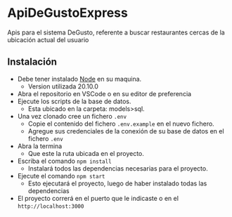 # ApiDeGustoExpress

Apis para el sistema DeGusto, referente a buscar restaurantes cercas de la ubicación actual del usuario

## Instalación

- Debe tener instalado [Node][node] en su maquina.
  - Version utilizada 20.10.0
- Abra el repositorio en VSCode o en su editor de preferencia
- Ejecute los scripts de la base de datos.
  - Esta ubicado en la carpeta: models>sql.
- Una vez clonado cree un fichero `.env`
  - Copie el contenido del fichero `.env.example` en el nuevo fichero.
  - Agregue sus credenciales de la conexión de su base de datos en el fichero `.env`
- Abra la termina
  - Que este la ruta ubicada en el proyecto.
- Escriba el comando `npm install`
  - Instalará todos las dependencias necesarias para el proyecto.
- Ejecute el comando `npm start`
  - Esto ejecutará el proyecto, luego de haber instalado todas las dependencias
- El proyecto correrá en el puerto que le indicaste o en el `http://localhost:3000`

[//]: # (Enlaces a la documentación)

[node]: <https://nodejs.org/en/download/package-manager>